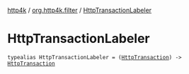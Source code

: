 [http4k](../index.md) / [org.http4k.filter](index.md) / [HttpTransactionLabeler](./-http-transaction-labeler.md)

# HttpTransactionLabeler

`typealias HttpTransactionLabeler = (`[`HttpTransaction`](../org.http4k.core/-http-transaction/index.md)`) -> `[`HttpTransaction`](../org.http4k.core/-http-transaction/index.md)